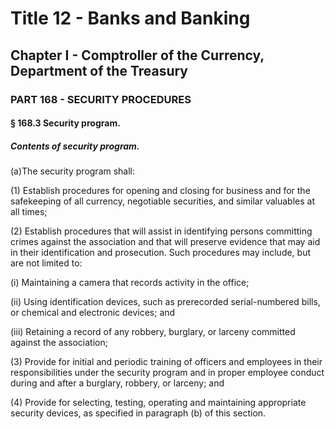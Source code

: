 
# Title 12 - Banks and Banking
## Chapter I - Comptroller of the Currency, Department of the Treasury
### PART 168 - SECURITY PROCEDURES
#### § 168.3 Security program.
##### Contents of security program.

(a)The security program shall:

(1) Establish procedures for opening and closing for business and for the safekeeping of all currency, negotiable securities, and similar valuables at all times;

(2) Establish procedures that will assist in identifying persons committing crimes against the association and that will preserve evidence that may aid in their identification and prosecution. Such procedures may include, but are not limited to:

(i) Maintaining a camera that records activity in the office;

(ii) Using identification devices, such as prerecorded serial-numbered bills, or chemical and electronic devices; and

(iii) Retaining a record of any robbery, burglary, or larceny committed against the association;

(3) Provide for initial and periodic training of officers and employees in their responsibilities under the security program and in proper employee conduct during and after a burglary, robbery, or larceny; and

(4) Provide for selecting, testing, operating and maintaining appropriate security devices, as specified in paragraph (b) of this section.
